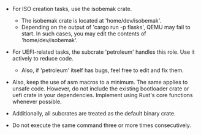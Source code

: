 - For ISO creation tasks, use the isobemak crate.
  - The isobemak crate is located at 'home/dev/isobemak'.
  - Depending on the output of 'cargo run -p flasks', QEMU may fail to start. In such cases, you may edit the contents of 'home/dev/isobemak'.

- For UEFI-related tasks, the subcrate 'petroleum' handles this role. Use it actively to reduce code.
  - Also, if 'petroleum' itself has bugs, feel free to edit and fix them.

- Also, keep the use of asm macros to a minimum. The same applies to unsafe code. However, do not include the existing bootloader crate or uefi crate in your dependencies. Implement using Rust's core functions whenever possible.

- Additionally, all subcrates are treated as the default binary crate.
- Do not execute the same command three or more times consecutively.
